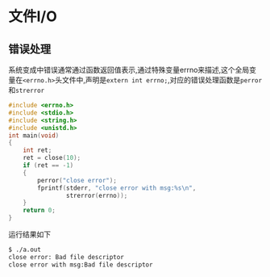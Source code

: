 # 文件I/O

## 错误处理

系统变成中错误通常通过函数返回值表示,通过特殊变量errno来描述,这个全局变量在`<errno.h>`头文件中,声明是`extern int errno;`,对应的错误处理函数是`perror`和`strerror`

```cpp
#include <errno.h>
#include <stdio.h>
#include <string.h>
#include <unistd.h>
int main(void)
{
    int ret;
    ret = close(10);
    if (ret == -1)
    {
        perror("close error");
        fprintf(stderr, "close error with msg:%s\n",
                strerror(errno));
    }
    return 0;
}
```

运行结果如下

```bash
$ ./a.out 
close error: Bad file descriptor
close error with msg:Bad file descriptor
```
